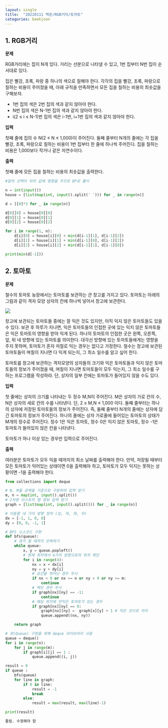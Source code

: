 ```yaml
---
layout: single
title:  "20220111 백준/RGB거리/토마토"
categories: baekjoon
---
```


## 1. RGB거리

**문제**

RGB거리에는 집이 N개 있다. 거리는 선분으로 나타낼 수 있고, 1번 집부터 N번 집이 순서대로 있다.

집은 빨강, 초록, 파랑 중 하나의 색으로 칠해야 한다. 각각의 집을 빨강, 초록, 파랑으로 칠하는 비용이 주어졌을 때, 아래 규칙을 만족하면서 모든 집을 칠하는 비용의 최솟값을 구해보자.

- 1번 집의 색은 2번 집의 색과 같지 않아야 한다.
- N번 집의 색은 N-1번 집의 색과 같지 않아야 한다.
- i(2 ≤ i ≤ N-1)번 집의 색은 i-1번, i+1번 집의 색과 같지 않아야 한다.

**입력**

첫째 줄에 집의 수 N(2 ≤ N ≤ 1,000)이 주어진다. 둘째 줄부터 N개의 줄에는 각 집을 빨강, 초록, 파랑으로 칠하는 비용이 1번 집부터 한 줄에 하나씩 주어진다. 집을 칠하는 비용은 1,000보다 작거나 같은 자연수이다.

**출력**

첫째 줄에 모든 집을 칠하는 비용의 최솟값을 출력한다.


```python
#앞의 선택이 뒤의 값에 영향을 주므로 DP로 풀이

n = int(input())
house = [list(map(int, input().split(' '))) for _ in range(n)]

d = [[0]*3 for _ in range(n)]

d[0][0] = house[0][0]
d[0][1] = house[0][1]
d[0][2] = house[0][2]

for i in range(1, n):
    d[i][0] = house[i][0] + min(d[i-1][1], d[i-1][2])
    d[i][1] = house[i][1] + min(d[i-1][0], d[i-1][2])
    d[i][2] = house[i][2] + min(d[i-1][1], d[i-1][0])

print(min(d[-1]))
```

## 2. 토마토

**문제**

철수의 토마토 농장에서는 토마토를 보관하는 큰 창고를 가지고 있다. 토마토는 아래의 그림과 같이 격자 모양 상자의 칸에 하나씩 넣어서 창고에 보관한다. 

![](https://i.esdrop.com/d/9760phgt5lnm/om0iYsQuTm.jpeg)

창고에 보관되는 토마토들 중에는 잘 익은 것도 있지만, 아직 익지 않은 토마토들도 있을 수 있다. 보관 후 하루가 지나면, 익은 토마토들의 인접한 곳에 있는 익지 않은 토마토들은 익은 토마토의 영향을 받아 익게 된다. 하나의 토마토의 인접한 곳은 왼쪽, 오른쪽, 앞, 뒤 네 방향에 있는 토마토를 의미한다. 대각선 방향에 있는 토마토들에게는 영향을 주지 못하며, 토마토가 혼자 저절로 익는 경우는 없다고 가정한다. 철수는 창고에 보관된 토마토들이 며칠이 지나면 다 익게 되는지, 그 최소 일수를 알고 싶어 한다.

토마토를 창고에 보관하는 격자모양의 상자들의 크기와 익은 토마토들과 익지 않은 토마토들의 정보가 주어졌을 때, 며칠이 지나면 토마토들이 모두 익는지, 그 최소 일수를 구하는 프로그램을 작성하라. 단, 상자의 일부 칸에는 토마토가 들어있지 않을 수도 있다.

**입력**

첫 줄에는 상자의 크기를 나타내는 두 정수 M,N이 주어진다. M은 상자의 가로 칸의 수, N은 상자의 세로 칸의 수를 나타낸다. 단, 2 ≤ M,N ≤ 1,000 이다. 둘째 줄부터는 하나의 상자에 저장된 토마토들의 정보가 주어진다. 즉, 둘째 줄부터 N개의 줄에는 상자에 담긴 토마토의 정보가 주어진다. 하나의 줄에는 상자 가로줄에 들어있는 토마토의 상태가 M개의 정수로 주어진다. 정수 1은 익은 토마토, 정수 0은 익지 않은 토마토, 정수 -1은 토마토가 들어있지 않은 칸을 나타낸다.

토마토가 하나 이상 있는 경우만 입력으로 주어진다.

**출력**

여러분은 토마토가 모두 익을 때까지의 최소 날짜를 출력해야 한다. 만약, 저장될 때부터 모든 토마토가 익어있는 상태이면 0을 출력해야 하고, 토마토가 모두 익지는 못하는 상황이면 -1을 출력해야 한다.


```python
from collections import deque

# N, M을 공백을 기준으로 구분하여 입력 받기
m, n = map(int, input().split())
# 2차원 리스트의 맵 정보 입력 받기
graph = [list(map(int, input().split())) for _ in range(n)]

# 이동할 네 가지 방향 정의 (상, 하, 좌, 우)
dx = [-1, 1, 0, 0]
dy = [0, 0, -1, 1]

# BFS 소스코드 구현
def bfs(queue):
    # 큐가 빌 때까지 반복하기
    while queue:
        x, y = queue.popleft()
        # 현재 위치에서 4가지 방향으로의 위치 확인
        for i in range(4):
            nx = x + dx[i]
            ny = y + dy[i]
            # 공간을 벗어난 경우 무시
            if nx < 0 or nx >= n or ny < 0 or ny >= m:
                continue
            # 벽인 경우 무시
            if graph[nx][ny] == -1:
                continue
            # 해당 위치에 안익은 토마토가 있는 경우
            if graph[nx][ny] == 0:
                graph[nx][ny] =  graph[x][y] + 1 # 익은 것으로 처리
                queue.append((nx, ny))

    return graph

# 큐(Queue) 구현을 위해 deque 라이브러리 사용
queue = deque()
for i in range(n):
    for j in range(m):
        if graph[i][j] == 1 :
            queue.append((i, j))

result = 0
if queue :
    bfs(queue)
    for line in graph:
        if 0 in line:
            result = -1
            break
        else:
            result = max(result, max(line)-1)

print(result)
```


```python
틀림. 수정해야 함
```
